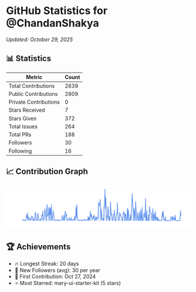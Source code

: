 # GitHub Statistics for @ChandanShakya
*Updated: October 29, 2025*

## 📊 Statistics
| Metric | Count |
|--------|--------|
| Total Contributions | 2839 |
| Public Contributions | 2809 |
| Private Contributions | 0 |
| Stars Received | 7 |
| Stars Given | 372 |
| Total Issues | 264 |
| Total PRs | 188 |
| Followers | 30 |
| Following | 16 |

## 📈 Contribution Graph

![Contribution Graph](./contribution_graph.png)

## 🏆 Achievements

- 🔥 Longest Streak: 20 days
- 👥 New Followers (avg): 30 per year
- 📅 First Contribution: Oct 27, 2024
- ⭐ Most Starred: mary-ui-starter-kit (5 stars)
